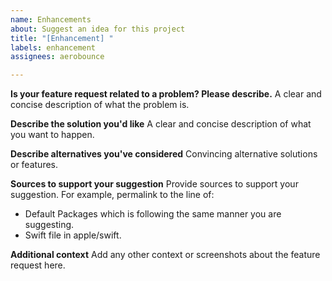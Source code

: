 ```yaml
---
name: Enhancements
about: Suggest an idea for this project
title: "[Enhancement] "
labels: enhancement
assignees: aerobounce

---
```


**Is your feature request related to a problem? Please describe.**
A clear and concise description of what the problem is.

**Describe the solution you'd like**
A clear and concise description of what you want to happen.

**Describe alternatives you've considered**
Convincing alternative solutions or features.

**Sources to support your suggestion**
Provide sources to support your suggestion.
For example, permalink to the line of:
- Default Packages which is following the same manner you are suggesting.
- Swift file in apple/swift.

**Additional context**
Add any other context or screenshots about the feature request here.
